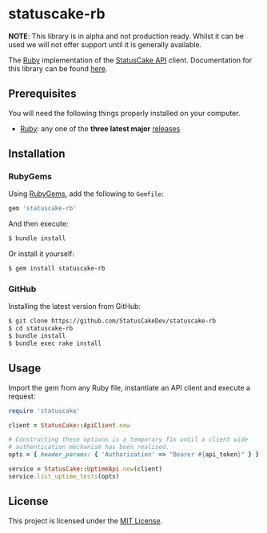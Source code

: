 # statuscake-rb

**NOTE**: This library is in alpha and not production ready. Whilst it can be
used we will not offer support until it is generally available.

The [Ruby](https://www.ruby-lang.org/en/) implementation of the [StatusCake
API](https://www.statuscake.com/api/v1) client. Documentation for this library
can be found [here](https://www.statuscake.com/api/v1).

## Prerequisites

You will need the following things properly installed on your computer.

* [Ruby](https://www.ruby-lang.org/en/): any one of the **three latest major**
  [releases](https://www.ruby-lang.org/en/downloads/)

## Installation

### RubyGems

Using [RubyGems](https://rubygems.org/gems/statuscake-rb), add the following to
`Gemfile`:

```ruby
gem 'statuscake-rb'
```

And then execute:

```bash
$ bundle install
```

Or install it yourself:

```bash
$ gem install statuscake-rb
```

### GitHub

Installing the latest version from GitHub:

```bash
$ git clone https://github.com/StatusCakeDev/statuscake-rb
$ cd statuscake-rb
$ bundle install
$ bundle exec rake install
```

## Usage

Import the gem from any Ruby file, instantiate an API client and execute a
request:

```ruby
require 'statuscake'

client = StatusCake::ApiClient.new

# Constructing these options is a temporary fix until a client wide
# authentication mechanism has been realised.
opts = { header_params: { 'Authorization' => "Bearer #{api_token}" } }

service = StatusCake::UptimeApi.new(client)
service.list_uptime_tests(opts)
```

## License

This project is licensed under the [MIT License](LICENSE.md).
